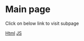 
# Main page

Click on below link to visit subpage

[Html](./tutorials/html/index.md)
[JS](./tutorials/js/index.md)
